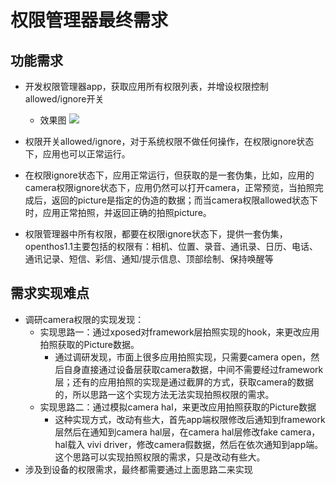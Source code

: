 # 权限管理器最终需求

## 功能需求
  - 开发权限管理器app，获取应用所有权限列表，并增设权限控制allowed/ignore开关
    - 效果图
    ![](https://github.com/openthos/multiwin-analysis/blob/master/pictures/oto_privacy.png)
    
  - 权限开关allowed/ignore，对于系统权限不做任何操作，在权限ignore状态下，应用也可以正常运行。
  - 在权限ignore状态下，应用正常运行，但获取的是一套伪集，比如，应用的camera权限ignore状态下，应用仍然可以打开camera，正常预览，当拍照完成后，返回的picture是指定的伪造的数据；而当camera权限allowed状态下时，应用正常拍照，并返回正确的拍照picture。
  - 权限管理器中所有权限，都要在权限ignore状态下，提供一套伪集，openthos1.1主要包括的权限有：相机、位置、录音、通讯录、日历、电话、通讯记录、短信、彩信、通知/提示信息、顶部绘制、保持唤醒等
  
## 需求实现难点
  - 调研camera权限的实现发现：
    - 实现思路一：通过xposed对framework层拍照实现的hook，来更改应用拍照获取的Picture数据。
      - 通过调研发现，市面上很多应用拍照实现，只需要camera open，然后自身直接通过设备层获取camera数据，中间不需要经过framework层；还有的应用拍照的实现是通过截屏的方式，获取camera的数据的，所以思路一这个实现方法无法实现拍照权限的需求。
    - 实现思路二：通过模拟camera hal，来更改应用拍照获取的Picture数据
      - 这种实现方式，改动有些大，首先app端权限修改后通知到framework层然后在通知到camera hal层，在camera hal层修改fake camera，hal载入 vivi driver，修改camera假数据，然后在依次通知到app端。这个思路可以实现拍照权限的需求，只是改动有些大。
  - 涉及到设备的权限需求，最终都需要通过上面思路二来实现
